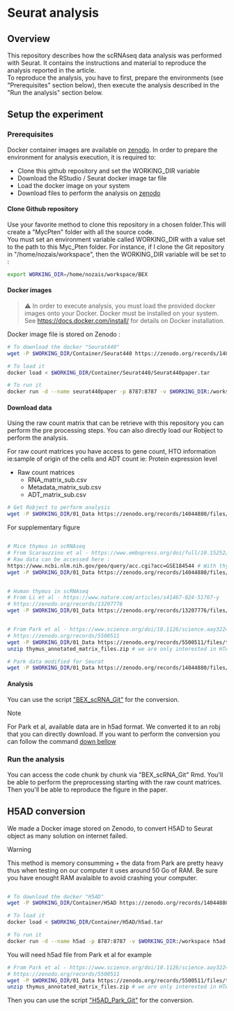 # Seurat analysis

## Overview

This repository describes how the scRNAseq data analysis was performed with Seurat. It contains the instructions and material to reproduce the analysis reported in the article.\
To reproduce the analysis, you have to first, prepare the environments (see "Prerequisites" section below), then execute the analysis described in the "Run the analysis" section below.

## Setup the experiment
### Prerequisites

Docker container images are available on [zenodo](https://doi.org/10.5281/zenodo.14044880).
In order to prepare the environment for analysis execution, it is required to:
- Clone this github repository and set the WORKING_DIR variable
- Download the RStudio / Seurat docker image tar file
- Load the docker image on your system
- Download files to perform the analysis on [zenodo](https://doi.org/10.5281/zenodo.14044880)

#### Clone Github repository

Use your favorite method to clone this repository in a chosen folder.This will create a "MycPten" folder with all the source code. <br/>
You must set an environment variable called WORKING_DIR with a value set to the path to this Myc_Pten folder.
For instance, if I clone the Git repository in "/home/nozais/workspace", then the WORKING_DIR variable will be set to :

```bash
export WORKING_DIR=/home/nozais/workspace/BEX
```

#### Docker images
> :warning: In order to execute analysis, you must load the provided docker images onto your Docker. Docker must be installed on your system. See https://docs.docker.com/install/ for details on Docker installation.

Docker image file is stored on Zenodo :

```bash
# To download the docker "Seurat440"
wget -P $WORKING_DIR/Container/Seurat440 https://zenodo.org/records/14044880/files/Seurat440paper.tar

# To load it
docker load < $WORKING_DIR/Container/Seurat440/Seurat440paper.tar

# To run it
docker run -d --name seurat440paper -p 8787:8787 -v $WORKING_DIR:/workspace seurat440paper
```

#### Download data
Using the raw count matrix that can be retrieve with this repository you can perform the pre processing steps.
You can also directly load our Robject to perform the analysis.

For raw count matrices you have access to gene count, HTO information ie:sample of origin of the cells and ADT count ie: Protein expression level
- Raw count matrices
	- RNA_matrix_sub.csv
	- Metadata_matrix_sub.csv
	- ADT_matrix_sub.csv

```bash
# Get Robject to perform analysis
wget -P $WORKING_DIR/01_Data https://zenodo.org/records/14044880/files/BC_BEX_mice.Robj

```

For supplementary figure
```bash

# Mice thymus in scRNAseq
# From Scarauzzino et al - https://www.embopress.org/doi/full/10.15252/embj.2021110023
# Raw data can be accessed here : 
https://www.ncbi.nlm.nih.gov/geo/query/acc.cgi?acc=GSE184544 # With thymus_tot and thymus_DN
wget -P $WORKING_DIR/01_Data https://zenodo.org/records/14044880/files/ThymusWT_clean_cc-regressed_noADT.Robj # Processed object 


# Human thymus in scRNAseq 
# From Li et al - https://www.nature.com/articles/s41467-024-51767-y
# https://zenodo.org/records/13207776
wget -P $WORKING_DIR/01_Data https://zenodo.org/records/13207776/files/thymus.sc.RDS #already processed object


# From Park et al - https://www.science.org/doi/10.1126/science.aay3224
# https://zenodo.org/records/5500511
wget -P $WORKING_DIR/01_Data https://zenodo.org/records/5500511/files/thymus_annotated_matrix_files.zip
unzip thymus_annotated_matrix_files.zip # we are only interested in HTA08.v01.A05.Science_human_fig1.h5ad

# Park data modified for Seurat 
wget -P $WORKING_DIR/01_Data https://zenodo.org/records/14044880/files/Park_dataset.robj

```

#### Analysis
You can use the script ["BEX_scRNA_Git"](/02_Seurat_analysis/02_Script/BEX_scRNA_Git.Rmd)   for the conversion.


> [!NOTE]  
> For Park et al, available data are in h5ad format. We converted it to an robj that you can directly download. If you want to perform the conversion you can follow the command [down bellow](#h5ad-conversion) 


### Run the analysis
You can access the code chunk by chunk via "BEX_scRNA_Git" Rmd. You'll be able to perform the preprocessing starting with the raw count matrices.
Then you'll be able to reproduce the figure in the paper.

## H5AD conversion

We made a Docker image stored on Zenodo, to convert H5AD to Seurat object as many solution on internet failed. 

> [!WARNING] 
> This method is memory consumming + the data from Park are pretty heavy thus when testing on our computer it uses around 50 Go of RAM.
> Be sure you have enought RAM avalaible to avoid crashing your computer.


```bash

# To download the docker "H5AD"
wget -P $WORKING_DIR/Container/H5AD https://zenodo.org/records/14044880/files/h5ad.tar

# To load it
docker load < $WORKING_DIR/Container/H5AD/h5ad.tar

# To run it
docker run -d --name h5ad -p 8787:8787 -v $WORKING_DIR:/workspace h5ad
```
You will need h5ad file from Park et al for example
```bash
# From Park et al - https://www.science.org/doi/10.1126/science.aay3224
# https://zenodo.org/records/5500511
wget -P $WORKING_DIR/01_Data https://zenodo.org/records/5500511/files/thymus_annotated_matrix_files.zip
unzip thymus_annotated_matrix_files.zip # we are only interested in HTA08.v01.A05.Science_human_fig1.h5ad
```
Then you can use the script ["H5AD_Park_Git"](/02_Seurat_analysis/02_Script/H5AD_Park_Git.rmd)   for the conversion.
